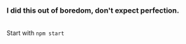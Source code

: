 <h3>I did this out of boredom, don't expect perfection.</h3><br/>
Start with <code>npm start</code>
